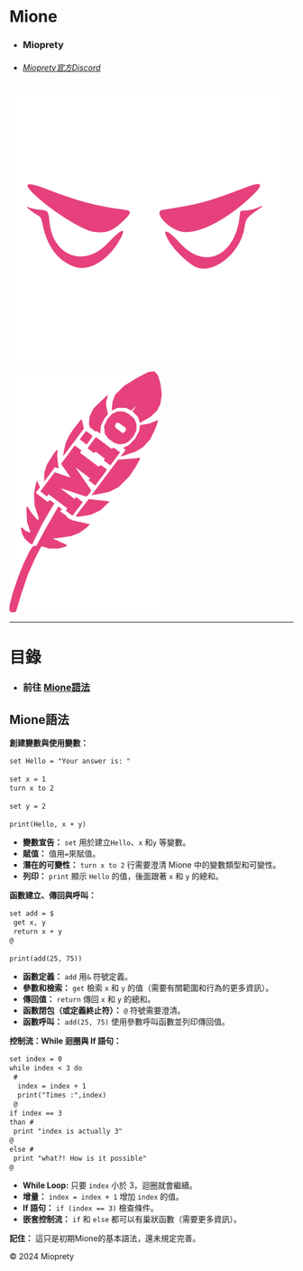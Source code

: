 # Mione


- ### Mioprety
- ###### [Mioprety官方Discord](https://discord.gg/DF7txbgjmg)

![Mioprety](Mioprety-nobackground.svg)  

![Mione](https://raw.githubusercontent.com/Mioprety/Mione/d7b9f225e2b94e0adb6a4eb87d66ff961f6586e1/Mione.svg)


--- 


# 目錄
- ### 前往 [Mione語法](/#Mione語法)


## Mione語法

**創建變數與使用變數：**

```
set Hello = "Your answer is: "

set x = 1
turn x to 2 

set y = 2

print(Hello, x + y)
```

- **變數宣告：** `set` 用於建立`Hello`、`x` 和`y` 等變數。
- **賦值：** 值用`=`來賦值。
- **潛在的可變性：** `turn x to 2` 行需要澄清 Mione 中的變數類型和可變性。
- **列印：** `print` 顯示 `Hello` 的值，後面跟著 `x` 和 `y` 的總和。

**函數建立、傳回與呼叫：**

```
set add = $
 get x, y
 return x + y
@

print(add(25, 75))
```

- **函數定義：** `add` 用`&` 符號定義。
- **參數和檢索：** `get` 檢索 `x` 和 `y` 的值（需要有關範圍和行為的更多資訊）。
- **傳回值：** `return` 傳回 `x` 和 `y` 的總和。
- **函數閉包（或定義終止符）：** `@` 符號需要澄清。
- **函數呼叫：** `add(25, 75)` 使用參數呼叫函數並列印傳回值。

**控制流：While 迴圈與 If 語句：**

```
set index = 0
while index < 3 do
 #
  index = index + 1
  print("Times :",index)
 @
if index == 3
than #
 print "index is actually 3"
@
else #
 print "what?! How is it possible"
@
```

- **While Loop:** 只要 `index` 小於 3，迴圈就會繼續。
- **增量：** `index = index + 1` 增加 `index` 的值。
- **If 語句：** `if (index == 3)` 檢查條件。
- **嵌套控制流：** `if` 和 `else` 都可以有巢狀函數（需要更多資訊）。

**記住：** 這只是初期Mione的基本語法，還未規定完善。

<div class="footer">
        &copy; 2024 Mioprety
</div>
